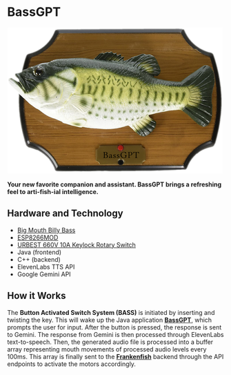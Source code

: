 # BassGPT

![BassGPT Logo](./logo.png)

**Your new favorite companion and assistant. BassGPT brings a refreshing feel to arti-fish-ial intelligence.**

## Hardware and Technology

- [Big Mouth Billy Bass](https://en.wikipedia.org/wiki/Big_Mouth_Billy_Bass)
- [ESP8266MOD](https://en.wikipedia.org/wiki/NodeMCU)
- [URBEST 660V 10A Keylock Rotary Switch](https://www.amazon.com/URBEST-Momentary-Mushroom-Position-Rotary/dp/B01M0K8XY6)
- Java (frontend)
- C++ (backend)
- ElevenLabs TTS API
- Google Gemini API

## How it Works

The **Button Activated Switch System (BASS)** is initiated by inserting and twisting the key. This will wake up the Java application **[BassGPT](./bassgpt)**, which prompts the user for input. After the button is pressed, the response is sent to Gemini. The response from Gemini is then processed through ElevenLabs text-to-speech. Then, the generated audio file is processed into a buffer array representing mouth movements of processed audio levels every 100ms. This array is finally sent to the **[Frankenfish](./frankenfish)** backend through the API endpoints to activate the motors accordingly.
